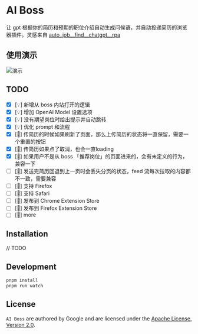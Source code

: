   
# AI Boss

让 gpt 根据你的简历和预期的职位介绍自动生成问候语，并自动投递简历的浏览器插件。灵感来自 [auto_job__find__chatgpt__rpa](https://github.com/Frrrrrrrrank/auto_job__find__chatgpt__rpa)

## 使用演示
  
  ![演示](/public/ai-boss-demo.gif)
  
## TODO

- [x] [💡] 新增从 boss 内站打开的逻辑
- [x] [💡] 增加 OpenAI Model 设置选项
- [x] [💡] 没有期望岗位时给出提示并自动跳转
- [x] [💡] 优化 prompt 和流程
- [x] [🐛] 传简历的时候如果刷新了页面，那么上传简历的状态将一直保留，需要一个重置的按钮
- [x] [🐛] 传简历如果点了取消，也会一直loading
- [x] [🐛] 如果用户不是从 boss 「推荐岗位」的页面进来的，会有未定义的行为，兼容一下
- [ ] [📅] 发送完简历回退到上一页时会丢失分页的状态，feed 流每次拉取的内容都不一致，需要兼容
- [ ] [📅] 支持 Firefox
- [ ] [📅] 支持 Safari
- [ ] [📅] 发布到 Chrome Extension Store
- [ ] [📅] 发布到 Firefox Extension Store
- [ ] [📅] more

## Installation

// TODO

## Development

```bash
pnpm install
pnpm run watch
````

## License

`AI Boss` are authored by Google and are licensed under the [Apache License, Version 2.0](/LICENSE).
